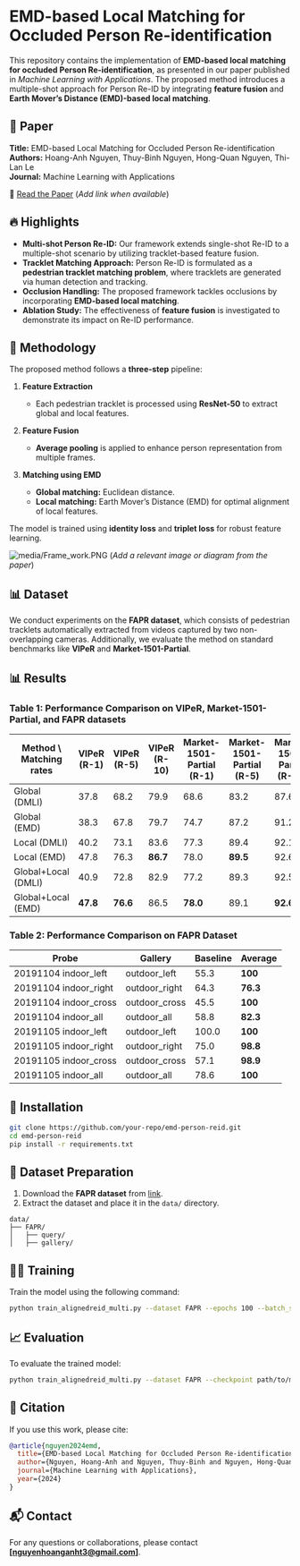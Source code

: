# EMD-based Local Matching for Occluded Person Re-identification

This repository contains the implementation of **EMD-based local matching for occluded Person Re-identification**, as presented in our paper published in *Machine Learning with Applications*. The proposed method introduces a multiple-shot approach for Person Re-ID by integrating **feature fusion** and **Earth Mover’s Distance (EMD)-based local matching**.

## 📜 Paper
**Title:** EMD-based Local Matching for Occluded Person Re-identification  
**Authors:** Hoang-Anh Nguyen, Thuy-Binh Nguyen, Hong-Quan Nguyen, Thi-Lan Le  
**Journal:** Machine Learning with Applications  

📄 [Read the Paper](#) (*Add link when available*)

## 🔥 Highlights
- **Multi-shot Person Re-ID:** Our framework extends single-shot Re-ID to a multiple-shot scenario by utilizing tracklet-based feature fusion.
- **Tracklet Matching Approach:** Person Re-ID is formulated as a **pedestrian tracklet matching problem**, where tracklets are generated via human detection and tracking.
- **Occlusion Handling:** The proposed framework tackles occlusions by incorporating **EMD-based local matching**.
- **Ablation Study:** The effectiveness of **feature fusion** is investigated to demonstrate its impact on Re-ID performance.

## 🚀 Methodology
The proposed method follows a **three-step** pipeline:

1. **Feature Extraction**  
   - Each pedestrian tracklet is processed using **ResNet-50** to extract global and local features.
   
2. **Feature Fusion**  
   - **Average pooling** is applied to enhance person representation from multiple frames.

3. **Matching using EMD**  
   - **Global matching:** Euclidean distance.  
   - **Local matching:** Earth Mover’s Distance (EMD) for optimal alignment of local features.

The model is trained using **identity loss** and **triplet loss** for robust feature learning.

![media/Frame_work.PNG](#) (*Add a relevant image or diagram from the paper*)

## 📊 Dataset
We conduct experiments on the **FAPR dataset**, which consists of pedestrian tracklets automatically extracted from videos captured by two non-overlapping cameras. Additionally, we evaluate the method on standard benchmarks like **VIPeR** and **Market-1501-Partial**.

## 📊 Results
### Table 1: Performance Comparison on VIPeR, Market-1501-Partial, and FAPR datasets
| Method \ Matching rates | VIPeR (R-1) | VIPeR (R-5) | VIPeR (R-10) | Market-1501-Partial (R-1) | Market-1501-Partial (R-5) | Market-1501-Partial (R-10) | FAPR (R-1) | FAPR (R-5) | FAPR (R-10) |
|----------------------|------------|------------|------------|----------------------|----------------------|----------------------|------------|------------|------------|
| Global (DMLI) | 37.8 | 68.2 | 79.9 | 68.6 | 83.2 | 87.6 | 58.0 | 88.0 | 92.0 |
| Global (EMD) | 38.3 | 67.8 | 79.7 | 74.7 | 87.2 | 91.2 | 60.2 | 89.4 | 95.1 |
| Local (DMLI) | 40.2 | 73.1 | 83.6 | 77.3 | 89.4 | 92.1 | 59.4 | 87.4 | 91.8 |
| Local (EMD) | 47.8 | 76.3 | **86.7** | 78.0 | **89.5** | 92.6 | 64.6 | **91.5** | **97.0** |
| Global+Local (DMLI) | 40.9 | 72.8 | 82.9 | 77.2 | 89.3 | 92.5 | 61.3 | 86.5 | 91.6 |
| Global+Local (EMD) | **47.8** | **76.6** | 86.5 | **78.0** | 89.1 | **92.6** | **65.8** | 89.4 | 95.8 |

### Table 2: Performance Comparison on FAPR Dataset
| Probe | Gallery | Baseline | Average |
|-------|---------|----------|---------|
| 20191104 indoor_left | outdoor_left | 55.3 | **100** |
| 20191104 indoor_right | outdoor_right | 64.3 | **76.3** |
| 20191104 indoor_cross | outdoor_cross | 45.5 | **100** |
| 20191104 indoor_all | outdoor_all | 58.8 | **82.3** |
| 20191105 indoor_left | outdoor_left | 100.0 | **100** |
| 20191105 indoor_right | outdoor_right | 75.0 | **98.8** |
| 20191105 indoor_cross | outdoor_cross | 57.1 | **98.9** |
| 20191105 indoor_all | outdoor_all | 78.6 | **100** |

## 🔧 Installation

```bash
git clone https://github.com/your-repo/emd-person-reid.git
cd emd-person-reid
pip install -r requirements.txt
```

## 📂 Dataset Preparation
1. Download the **FAPR dataset** from [link](#).
2. Extract the dataset and place it in the `data/` directory.

```
data/
├── FAPR/
│   ├── query/
│   ├── gallery/
```

## 🏋️‍♂️ Training

Train the model using the following command:

```bash
python train_alignedreid_multi.py --dataset FAPR --epochs 100 --batch_size 32
```

## 📈 Evaluation

To evaluate the trained model:

```bash
python train_alignedreid_multi.py --dataset FAPR --checkpoint path/to/model.pth
```

## 🔗 Citation
If you use this work, please cite:

```bibtex
@article{nguyen2024emd,
  title={EMD-based Local Matching for Occluded Person Re-identification},
  author={Nguyen, Hoang-Anh and Nguyen, Thuy-Binh and Nguyen, Hong-Quan and Le, Thi-Lan},
  journal={Machine Learning with Applications},
  year={2024}
}
```

## 📬 Contact
For any questions or collaborations, please contact **[nguyenhoanganht3@gmail.com]**.

